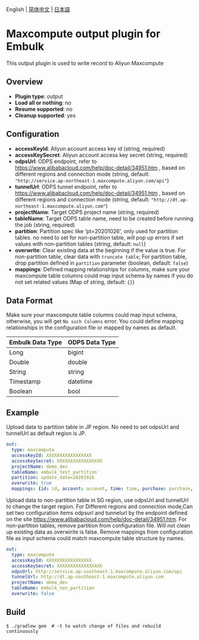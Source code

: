English | [简体中文](./README_zh-CN.md) | [日本語](./README_ja-JP.md)

# Maxcompute output plugin for Embulk

This output plugin is used to write record to Aliyun Maxcompute

## Overview

* **Plugin type**: output
* **Load all or nothing**: no
* **Resume supported**: no
* **Cleanup supported**: yes

## Configuration

- **accessKeyId**: Aliyun account access key id (string, required)
- **accessKeySecret**: Aliyun account access key secret (string, required)
- **odpsUrl**: ODPS endpoint, refer to https://www.alibabacloud.com/help/doc-detail/34951.htm , based on different regions and connection mode (string, default: `"http://service.ap-northeast-1.maxcompute.aliyun.com/api"`)
- **tunnelUrl**: ODPS tunnel endpoint, refer to https://www.alibabacloud.com/help/doc-detail/34951.htm , based on different regions and connection mode (string, default: `"http://dt.ap-northeast-1.maxcompute.aliyun.com"`)
- **projectName**: Target ODPS project name (string, required)
- **tableName**: Target ODPS table name, need to be created before running the job (string, required)
- **partition**: Partition spec like 'pt=20201026', only used for partition tables. no need to set for non-partition table, will pop up errors if set values with non-partition tables (string, default: `null`)
- **overwrite**: Clear existing data at the beginning if the value is true. For non-partition table, clear data with `truncate table`; For partition table, drop partition defined in `partition` parameter (boolean, default: `false`)
- **mappings**: Defined mapping relationships for columns, make sure your maxcompute table columns could map input schema by names if you do not set related values (Map of string, default: `{}`)

## Data Format
Make sure your maxcompute table columns could map input schema, otherwise, you will get `No such Columns` error.
You could define mapping relationships in the configuration file or mapped by names as default.

| Embulk Data Type | ODPS Data Type    |
| --------         | ----- |
| Long             |bigint |
| Double           |double |
| String           |string |
| Timestamp        |datetime |
| Boolean          |bool |

## Example

Upload data to partition table in JP region.
No need to set odpsUrl and tunnelUrl as default region is JP.

```yaml
out:
  type: maxcompute
  accessKeyId: XXXXXXXXXXXXXXXXX
  accessKeySecret: XXXXXXXXXXXXXXXXX
  projectName: demo_dev
  tableName: embulk_test_partition
  partition: update_date=20201026
  overwrite: true
  mappings: {id: id, account: account, time: time, purchase: purchase, comments: comments}
```

Upload data to non-partition table in SG region, use odpsUrl and tunnelUrl to change the target region.
For Different regions and connection mode,Can set two configuration items odpsurl and tunnelurl by the endpoint defined on the site https://www.alibabacloud.com/help/doc-detail/34951.htm.
For non-partition tables, remove partition from configuration file.
Will not clean up existing data as overwirite is false.
Remove mappings from configuration file as input schema could match maxcompute table structure by names.
```yaml
out:
  type: maxcompute
  accessKeyId: XXXXXXXXXXXXXXXXX
  accessKeySecret: XXXXXXXXXXXXXXXXX
  odpsUrl: http://service.ap-southeast-1.maxcompute.aliyun.com/api
  tunnelUrl: http://dt.ap-southeast-1.maxcompute.aliyun.com
  projectName: demo_dev
  tableName: embulk_non_partition
  overwrite: false
```

## Build

```
$ ./gradlew gem  # -t to watch change of files and rebuild continuously
```
